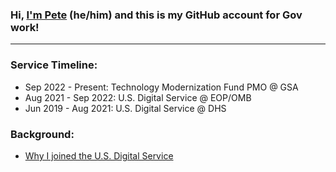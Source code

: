 ### Hi, **[I'm Pete](https://whoispete.com)** (he/him) and this is my GitHub account for Gov work!

---

### Service Timeline:

- Sep 2022 - Present: Technology Modernization Fund PMO @ GSA
- Aug 2021 - Sep 2022: U.S. Digital Service @ EOP/OMB
- Jun 2019 - Aug 2021: U.S. Digital Service @ DHS

### Background:

- [Why I joined the U.S. Digital Service](https://medium.com/the-u-s-digital-service/why-we-serve-pete-waterman-24e2b72b3173)
